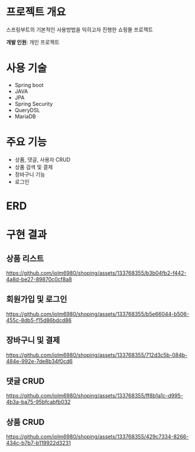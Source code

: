 # 프로젝트 개요
스프링부트의 기본적인 사용방법을 익히고자 진행한 쇼핑몰 프로젝트

**개발 인원**: 개인 프로젝트

# 사용 기술
* Spring boot
* JAVA
* JPA
* Spring Security
* QueryDSL
* MariaDB

# 주요 기능
* 상품, 댓글, 사용자 CRUD
* 상품 검색 및 결제
* 장바구니 기능
* 로그인
  
# ERD


# 구현 결과  

## 상품 리스트
https://github.com/iolm6980/shoping/assets/133768355/b3b04fb2-f442-4a8d-be27-89870c0cf8a8  
  
## 회원가입 및 로그인
https://github.com/iolm6980/shoping/assets/133768355/b5e66044-b506-455c-8db5-f15d86bdcd86

## 장바구니 및 결제
https://github.com/iolm6980/shoping/assets/133768355/712d3c5b-084b-484e-992e-7de8b34f0cd6

## 댓글 CRUD
https://github.com/iolm6980/shoping/assets/133768355/ff8b1a1c-d995-4b3a-ba75-95bfcabfb032

## 상품 CRUD
https://github.com/iolm6980/shoping/assets/133768355/429c7334-8266-434c-b7b7-b119922d3231









